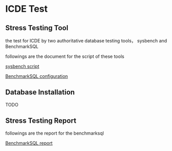 # ICDE Test

## Stress Testing Tool
the test for ICDE by two authoritative database testing tools， sysbench and BenchmarkSQL

followings are the document for the script of these tools

[sysbench script](doc/sysbench-test.md)

[BenchmarkSQL configuration](doc/benchmarksql-test.md)

## Database Installation

TODO


## Stress Testing Report

followings are the report for the benchmarksql

[BenchmarkSQL report](report)

